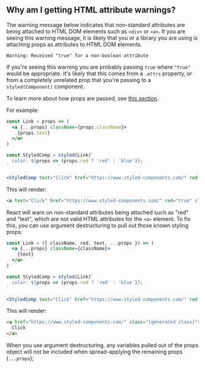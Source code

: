 ## Why am I getting HTML attribute warnings?

The warning message below indicates that non-standard attributes are being attached to
HTML DOM elements such as `<div>` or `<a>`. If you are seeing this warning message, it is likely that you or a library you are using is attaching props as attributes to HTML DOM elements.

```
Warning: Received "true" for a non-boolean attribute
```

If you're seeing this warning you are probably passing `true` where `"true"` would be appropriate. It's likely that this comes from a `.attrs` property, or from a completely unrelated prop that you're passing to a `styled(Component)` component.

To learn more about how props are passed, see [this section](/docs/basics#passed-props 'Passing Props to styled-components').

For example:

```jsx
const Link = props => (
  <a {...props} className={props.className}>
    {props.text}
  </a>
)

const StyledComp = styled(Link)`
  color: ${props => (props.red ? 'red' : 'blue')};
`

<StyledComp text="Click" href="https://www.styled-components.com/" red />
```

This will render:

```html
<a text="Click" href="https://www.styled-components.com/" red="true" class="[generated class]">Click</a>
```

React will warn on non-standard attributes being attached such as "red" and "text", which are not valid HTML attributes for the `<a>` element. To fix this, you can use argument destructuring to pull out those known styling props:

```jsx
const Link = ({ className, red, text, ...props }) => (
  <a {...props} className={className}>
    {text}
  </a>
)

const StyledComp = styled(Link)`
  color: ${props => (props.red ? 'red' : 'blue')};
`

<StyledComp text="Click" href="https://www.styled-components.com/" red />
```

This will render:

```html
<a href="https://www.styled-components.com/" class="[generated class]">
  Click
</a>
```

When you use argument destructuring, any variables pulled out of the props object will not be included when spread-applying the remaining props (`...props`);
